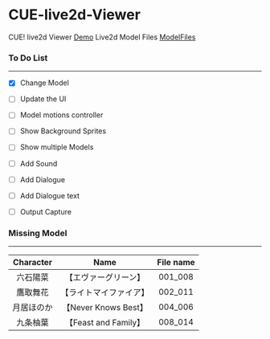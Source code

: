 # CUE-live2d-Viewer

CUE! live2d Viewer 
[Demo](https://cpk0521.github.io/CUE-live2d-Viewer/index.html "Demo")
Live2d Model Files
[ModelFiles](https://mega.nz/folder/t8pxkACZ#Kq4aGqbNBeAq0Cuwrp-Ebw "ModelFiles")


### To Do List
------------
- [x] Change Model
- [ ] Update the UI
- [ ] Model motions controller
- [ ] Show Background Sprites
- [ ] Show multiple Models
- [ ] Add Sound
- [ ] Add Dialogue
- [ ] Add Dialogue text
- [ ] Output Capture


### Missing Model
------------
| Character | Name | File name |
| :-----: | :----: | :----: |
| 六石陽菜 | 【エヴァーグリーン】 | 001_008 |
| 鷹取舞花 | 【ライトマイファイア】 | 002_011 |
| 月居ほのか | 【Never Knows Best】 | 004_006 |
| 九条柚葉 | 【Feast and Family】 | 008_014 |

